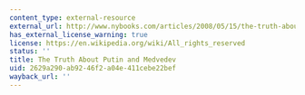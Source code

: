 ```yaml
---
content_type: external-resource
external_url: http://www.nybooks.com/articles/2008/05/15/the-truth-about-putin-and-medvedev/
has_external_license_warning: true
license: https://en.wikipedia.org/wiki/All_rights_reserved
status: ''
title: The Truth About Putin and Medvedev
uid: 2629a290-ab92-46f2-a04e-411cebe22bef
wayback_url: ''
---
```

